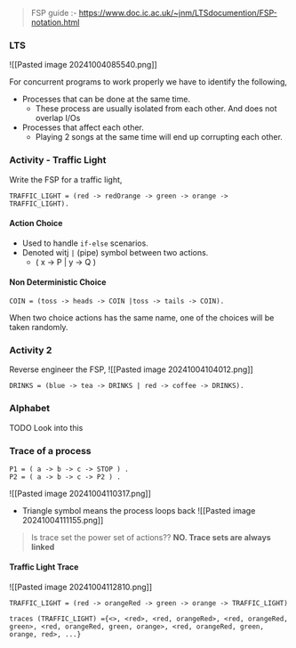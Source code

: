>FSP guide :- https://www.doc.ic.ac.uk/~jnm/LTSdocumention/FSP-notation.html


### LTS 
![[Pasted image 20241004085540.png]]

For concurrent programs to work properly we have to identify the following,
- Processes that can be done at the same time.
	- These process are usually isolated from each other. And does not overlap I/Os
- Processes that affect each other.
	- Playing 2 songs at the same time will end up corrupting each other.

### Activity - Traffic Light

Write the FSP for a traffic light,
```
TRAFFIC_LIGHT = (red -> redOrange -> green -> orange -> TRAFFIC_LIGHT).
```


#### Action Choice
- Used to handle `if-else` scenarios.
- Denoted witj `|` (pipe) symbol between two actions.
	- ( x -> P | y -> Q )
#### Non Deterministic Choice

```
COIN = (toss -> heads -> COIN |toss -> tails -> COIN).
```

When two choice actions has the same name, one of the choices will be taken randomly.


### Activity 2
Reverse engineer the FSP,
![[Pasted image 20241004104012.png]]

```
DRINKS = (blue -> tea -> DRINKS | red -> coffee -> DRINKS).
```

### Alphabet

TODO Look into this

### Trace of a process

```
P1 = ( a -> b -> c -> STOP ) . 
P2 = ( a -> b -> c -> P2 ) .
```
![[Pasted image 20241004110317.png]]

- Triangle symbol means the process loops back
![[Pasted image 20241004111155.png]]
> Is trace set the power set of actions??
> **NO. Trace sets are always linked**

#### Traffic Light Trace
![[Pasted image 20241004112810.png]]
```
TRAFFIC_LIGHT = (red -> orangeRed -> green -> orange -> TRAFFIC_LIGHT)
```

```
traces (TRAFFIC_LIGHT) ={<>, <red>, <red, orangeRed>, <red, orangeRed, green>, <red, orangeRed, green, orange>, <red, orangeRed, green, orange, red>, ...}
```



